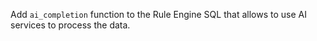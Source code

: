 Add `ai_completion` function to the Rule Engine SQL that allows to use AI services to process the data.
